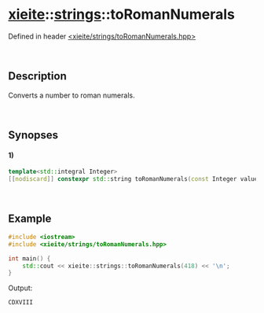 # [xieite](../xieite.md)\:\:[strings](../strings.md)\:\:toRomanNumerals
Defined in header [<xieite/strings/toRomanNumerals.hpp>](../../include/xieite/strings/toRomanNumerals.hpp)

&nbsp;

## Description
Converts a number to roman numerals.

&nbsp;

## Synopses
#### 1)
```cpp
template<std::integral Integer>
[[nodiscard]] constexpr std::string toRomanNumerals(const Integer value) noexcept;
```

&nbsp;

## Example
```cpp
#include <iostream>
#include <xieite/strings/toRomanNumerals.hpp>

int main() {
    std::cout << xieite::strings::toRomanNumerals(418) << '\n';
}
```
Output:
```
CDXVIII
```
